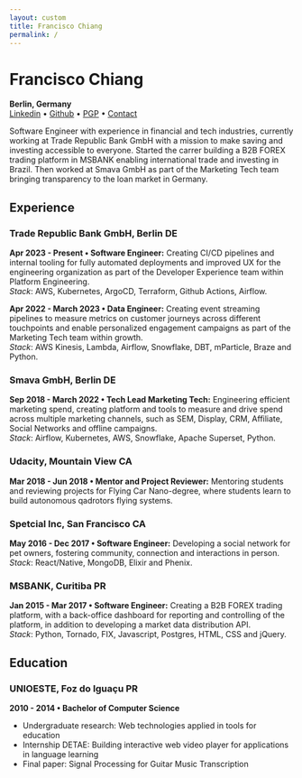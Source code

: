 ```yaml
---
layout: custom
title: Francisco Chiang
permalink: /
---
```


# Francisco Chiang
**Berlin, Germany**  
[Linkedin](https://www.linkedin.com/in/francisco-chiang/) • [Github](https://github.com/chicochico) • [PGP](https://github.com/chicochico.gpg) • [Contact](mailto:08_flax.biter@icloud.com)

Software Engineer with experience in financial and tech industries, currently working at Trade Republic Bank GmbH with a mission to make saving and investing accessible to everyone.
Started the carrer building a B2B FOREX trading platform in MSBANK enabling international trade and investing in Brazil.
Then worked at Smava GmbH as part of the Marketing Tech team bringing transparency to the loan market in Germany.

## Experience
### Trade Republic Bank GmbH, Berlin DE
**Apr 2023 - Present • Software Engineer:** Creating CI/CD pipelines and internal tooling for fully automated deployments and improved UX for the engineering organization as part of the Developer Experience team within Platform Engineering.  
*Stack*: AWS, Kubernetes, ArgoCD, Terraform, Github Actions, Airflow.

**Apr 2022 - March 2023 • Data Engineer:** Creating event streaming pipelines to measure metrics on customer journeys across different touchpoints and enable personalized engagement campaigns as part of the Marketing Tech team within growth.  
*Stack*: AWS Kinesis, Lambda, Airflow, Snowflake, DBT, mParticle, Braze and Python.

### Smava GmbH, Berlin DE
**Sep 2018 - March 2022 • Tech Lead Marketing Tech:** Engineering efficient marketing spend, creating platform and tools to measure and drive spend across multiple marketing channels, such as SEM, Display, CRM, Affiliate, Social Networks and offline campaigns.  
*Stack*: Airflow, Kubernetes, AWS, Snowflake, Apache Superset, Python.

### Udacity, Mountain View CA
**Mar 2018 - Jun 2018 • Mentor and Project Reviewer:** Mentoring students and reviewing projects for Flying Car Nano-degree, where students learn to build autonomous qadrotors flying systems.

### Spetcial Inc, San Francisco CA
**May 2016 - Dec 2017 • Software Engineer:** Developing a social network for pet owners, fostering community, connection and interactions in person.  
*Stack*: React/Native, MongoDB, Elixir and Phenix.

### MSBANK, Curitiba PR
**Jan 2015 - Mar 2017 • Software Engineer:** Creating a B2B FOREX trading platform, with a back-office dashboard for reporting and controlling of the platform, in addition to developing a market data distribution API.  
*Stack*: Python, Tornado, FIX, Javascript, Postgres, HTML, CSS and jQuery.

## Education
### UNIOESTE, Foz do Iguaçu PR
**2010 - 2014 • Bachelor of Computer Science**
- Undergraduate research: Web technologies applied in tools for education
- Internship DETAE: Building interactive web video player for applications in language learning
- Final paper: Signal Processing for Guitar Music Transcription
